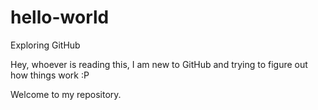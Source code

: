 # hello-world
Exploring GitHub

Hey, whoever is reading this, I am new to GitHub and trying to figure out how things work :P

Welcome to my repository.

